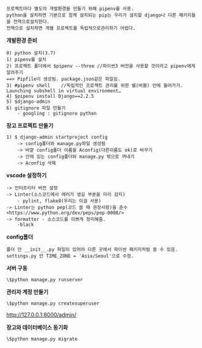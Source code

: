     프로젝트마다 별도의 개발환경을 만들기 위해 pipenv를 사용.
    python을 설치하면 기본으로 함께 설치되는 pip는 우리가 설치할 django나 다른 패키지들을 전역으로설치한다.
    전역으로 설치하면 개별 프로젝트를 독립적으로관리하기 어렵다.

**개발환경 준비**

    0) python 설치(3.7)
    1) pipenv를 설치
    2) 프로젝트 폴더에서 $pipenv --three //파이썬3 버전을 사용할 것이라고 pipenv에게 알려주기
    ==> Pipfile이 생성됨. package.json같은 파일임.
    3) #pipenv shell    //독립적인 프로젝트 관리를 위한 쉘(버블) 안에 들어가기. Launching subshell in virtual environment…
    4) $pipenv install Django==2.2.5
    5) $django-admin
    6) gitignore 파일 만들기
        - googling : gitignore python

**장고 프로젝트 만들기**

    1) $ django-admin startproject config
        -> config폴더와 manage.py파일 생성됨
        -> 바깥 config폴더 이름을 Aconfig(다른이름도 ok)로 바꾸기
        -> 안에 있는 config폴더와 manage.py 밖으로 꺼내기
        -> Aconfig 삭제

**vscode 설정하기**

    -> 인터프리터 버전 설정
    -> Linter(소스코드에서 에러가 생길 부분을 미리 감지)
        - pylint, flake8(우리는 이걸 사용)
    -> Linter는 python pep(코드 쓸 때 권장사항)을 준수
    <https://www.python.org/dev/peps/pep-0008/>
    -> formatter - 소스코드를 이쁘게 정리해줌.
        -black

**config폴더**

    폴더 안 __init__.py 파일이 있어야 다른 곳에서 파이썬 패키지처럼 쓸 수 있음.
    settings.py 안 TIME_ZONE = 'Asia/Seoul'으로 수정.

**서버 구동**

    \$python manage.py runserver

**관리자 계정 만들기**

    \$python manage.py createsuperuser

<http://127.0.0.1:8000/admin/>

**장고와 데이터베이스 동기화**

    \$python manage.py migrate
